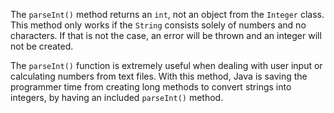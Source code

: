 The `parseInt()` method returns an `int`, not an object from the `Integer` class. This method only works if the `String` consists solely of numbers and no characters. If that is not the case, an error will be thrown and an integer will not be created.

The `parseInt()` function is extremely useful when dealing with user input or calculating numbers from text files. With this method, Java is saving the programmer time from creating long methods to convert strings into integers, by having an included `parseInt()` method.

